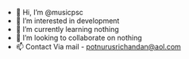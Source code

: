 - 👋 Hi, I’m @musicpsc
- 👀 I’m interested in development
- 🌱 I’m currently learning nothing
- 💞️ I’m looking to collaborate on nothing
- 📫 Contact Via mail - potnurusrichandan@aol.com

<!---
musicpsc/musicpsc is a ✨ special ✨ repository because its `README.md` (this file) appears on your GitHub profile.
You can click the Preview link to take a look at your changes.
--->
